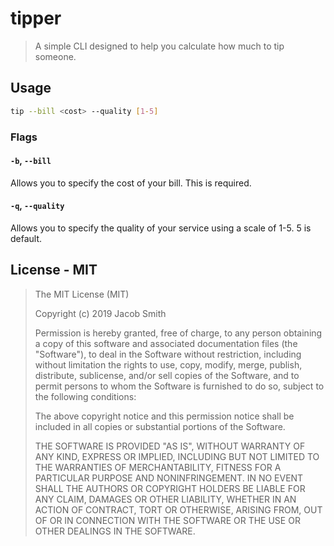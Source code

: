 # tipper

> A simple CLI designed to help you calculate how much to tip someone.

## Usage

```bash
tip --bill <cost> --quality [1-5]
```

### Flags

#### `-b`, `--bill`

Allows you to specify the cost of your bill. This is required.

#### `-q`, `--quality`

Allows you to specify the quality of your service using a scale of 1-5. 5 is default.

## License - MIT

> The MIT License (MIT)
>
> Copyright (c) 2019 Jacob Smith
>
> Permission is hereby granted, free of charge, to any person obtaining a copy
> of this software and associated documentation files (the "Software"), to deal
> in the Software without restriction, including without limitation the rights
> to use, copy, modify, merge, publish, distribute, sublicense, and/or sell
> copies of the Software, and to permit persons to whom the Software is
> furnished to do so, subject to the following conditions:
>
> The above copyright notice and this permission notice shall be included in all
> copies or substantial portions of the Software.
>
> THE SOFTWARE IS PROVIDED "AS IS", WITHOUT WARRANTY OF ANY KIND, EXPRESS OR
> IMPLIED, INCLUDING BUT NOT LIMITED TO THE WARRANTIES OF MERCHANTABILITY,
> FITNESS FOR A PARTICULAR PURPOSE AND NONINFRINGEMENT. IN NO EVENT SHALL THE
> AUTHORS OR COPYRIGHT HOLDERS BE LIABLE FOR ANY CLAIM, DAMAGES OR OTHER
> LIABILITY, WHETHER IN AN ACTION OF CONTRACT, TORT OR OTHERWISE, ARISING FROM,
> OUT OF OR IN CONNECTION WITH THE SOFTWARE OR THE USE OR OTHER DEALINGS IN THE
> SOFTWARE.
